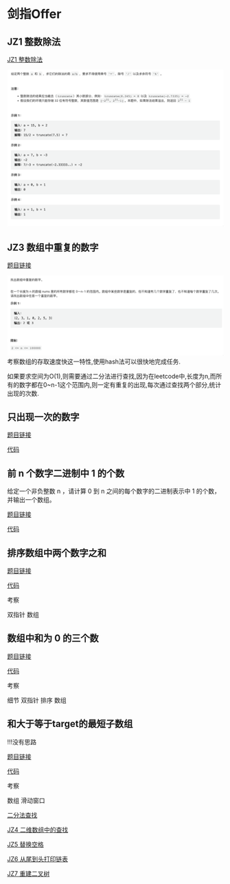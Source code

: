 # 剑指Offer

## JZ1 整数除法

[JZ1 整数除法](https://leetcode.cn/problems/xoh6Oh/)

![image-20230304171813144](readme.assets/image-20230304171813144.png)

## JZ3 数组中重复的数字

[题目链接](https://www.nowcoder.com/practice/6fe361ede7e54db1b84adc81d09d8524?tpId=265&tags=&title=&difficulty=0&judgeStatus=0&rp=1&sourceUrl=%2Fexam%2Foj%2Fta%3FtpId%3D13)  

![image-20230304155946411](readme.assets/image-20230304155946411.png)考察数组的存取速度快这一特性,使用hash法可以很快地完成任务. 

如果要求空间为O(1),则需要通过二分法进行查找,因为在leetcode中,长度为n,而所有的数字都在0~n-1这个范围内,则一定有重复的出现,每次通过查找两个部分,统计出现的次数.

## 只出现一次的数字

[题目链接](https://leetcode.cn/problems/WGki4K/)

[代码](JZ004/one/main.go)

## 前 n 个数字二进制中 1 的个数

给定一个非负整数 n ，请计算 0 到 n 之间的每个数字的二进制表示中 1 的个数，并输出一个数组。

[题目链接](https://leetcode.cn/problems/w3tCBm/)

[代码](JZ003/one/main.go)

## 排序数组中两个数字之和

[题目链接](https://leetcode.cn/problems/kLl5u1/)

[代码](JZ006/one/main.go)

考察

双指针 数组

## 数组中和为 0 的三个数

[题目链接](https://leetcode.cn/problems/1fGaJU/)

[代码](JZ007/one/main.go)

考察

细节 双指针 排序 数组

## 和大于等于target的最短子数组
!!!没有思路

[题目链接](https://leetcode.cn/problems/2VG8Kg/)

[代码](JZ008/one/main.go)

考察

数组  滑动窗口


[二分法查找](JZ3/binaryseach)

[JZ4 二维数组中的查找](https://www.nowcoder.com/practice/abc3fe2ce8e146608e868a70efebf62e?tpId=265&tags=&title=&difficulty=0&judgeStatus=0&rp=1&sourceUrl=%2Fexam%2Foj%2Fta%3FtpId%3D13)  

[JZ5 替换空格](https://www.nowcoder.com/practice/0e26e5551f2b489b9f58bc83aa4b6c68?tpId=265&tags=&title=&difficulty=0&judgeStatus=0&rp=1&sourceUrl=%2Fexam%2Foj%2Fta%3FtpId%3D13)  

[JZ6 从尾到头打印链表](https://www.nowcoder.com/practice/d0267f7f55b3412ba93bd35cfa8e8035?tpId=265&tags=&title=&difficulty=0&judgeStatus=0&rp=1&sourceUrl=%2Fexam%2Foj%2Fta%3FtpId%3D13)  

[JZ7 重建二叉树](https://www.nowcoder.com/practice/8a19cbe657394eeaac2f6ea9b0f6fcf6?tpId=265&tags=&title=&difficulty=0&judgeStatus=0&rp=1&sourceUrl=%2Fexam%2Foj%2Fta%3FtpId%3D13)  

